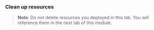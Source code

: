 ### Clean up resources

   >**Note**: Do not delete resources you deployed in this lab. You will reference them in the next lab of this module.

